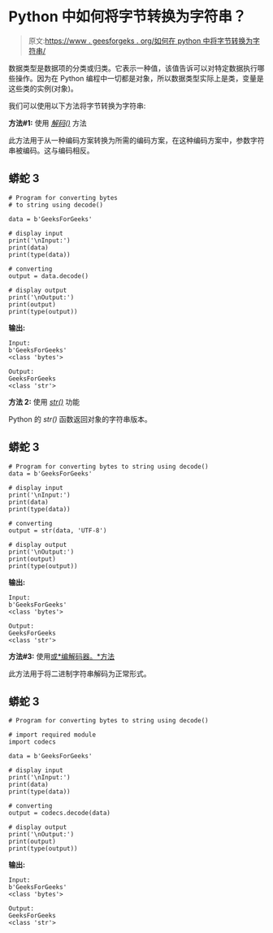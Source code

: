 # Python 中如何将字节转换为字符串？

> 原文:[https://www . geesforgeks . org/如何在 python 中将字节转换为字符串/](https://www.geeksforgeeks.org/how-to-convert-bytes-to-string-in-python/)

数据类型是数据项的分类或归类。它表示一种值，该值告诉可以对特定数据执行哪些操作。因为在 Python 编程中一切都是对象，所以数据类型实际上是类，变量是这些类的实例(对象)。

我们可以使用以下方法将字节转换为字符串:

**方法#1:** 使用 [*解码()*](https://www.geeksforgeeks.org/python-strings-decode-method/) 方法

此方法用于从一种编码方案转换为所需的编码方案，在这种编码方案中，参数字符串被编码。这与编码相反。

## 蟒蛇 3

```
# Program for converting bytes 
# to string using decode()

data = b'GeeksForGeeks'

# display input
print('\nInput:')
print(data)
print(type(data))

# converting
output = data.decode()

# display output
print('\nOutput:')
print(output)
print(type(output))
```

**输出:**

```
Input:
b'GeeksForGeeks'
<class 'bytes'>

Output:
GeeksForGeeks
<class 'str'>
```

**方法 2:** 使用 [*str()*](https://www.geeksforgeeks.org/python-str-function/) 功能

Python 的 *str()* 函数返回对象的字符串版本。

## 蟒蛇 3

```
# Program for converting bytes to string using decode()
data = b'GeeksForGeeks'

# display input
print('\nInput:')
print(data)
print(type(data))

# converting
output = str(data, 'UTF-8')

# display output
print('\nOutput:')
print(output)
print(type(output))
```

**输出:**

```
Input:
b'GeeksForGeeks'
<class 'bytes'>

Output:
GeeksForGeeks
<class 'str'>
```

**方法#3:** 使用[或*编解码器。*方法](https://www.geeksforgeeks.org/codecs-decode-in-python/)

此方法用于将二进制字符串解码为正常形式。

## 蟒蛇 3

```
# Program for converting bytes to string using decode()

# import required module
import codecs

data = b'GeeksForGeeks'

# display input
print('\nInput:')
print(data)
print(type(data))

# converting
output = codecs.decode(data)

# display output
print('\nOutput:')
print(output)
print(type(output))
```

**输出:**

```
Input:
b'GeeksForGeeks'
<class 'bytes'>

Output:
GeeksForGeeks
<class 'str'>
```